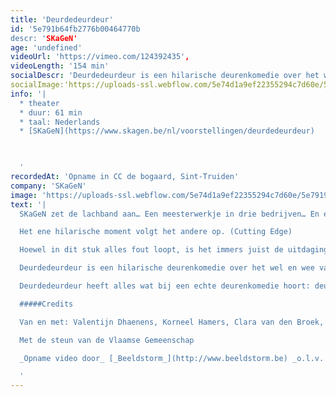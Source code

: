 ```yaml
---
title: 'Deurdedeurdeur'
id: '5e791b64fb2776b00464770b
descr: 'SKaGeN'
age: 'undefined'
videoUrl: 'https://vimeo.com/124392435',
videoLength: '154 min'
socialDescr: 'Deurdedeurdeur is een hilarische deurenkomedie over het wel en wee van een theatergezelschap tijdens de repetities en tijdens hun toernee. U ziet de voor- en achterzijde van de mensen en het toneel: het decor, maar ook de acteurs en de regisseur die in de coulissen te kampen hebben met verliefdheden, gebrek aan professionalisme, jaloezie en drank. '
socialImage:'https://uploads-ssl.webflow.com/5e74d1a9ef22355294c7d60e/5e79197278618a116b185669_SkaGeN_deurdeurdeur-01%20(c)%20Luc%20VLeugels.jpg'
info: '|
  * theater
  * duur: 61 min
  * taal: Nederlands
  * [SKaGeN](https://www.skagen.be/nl/voorstellingen/deurdedeurdeur)

  ‍

  ‍'
recordedAt: 'Opname in CC de bogaard, Sint-Truiden'
company: 'SKaGeN'
image: 'https://uploads-ssl.webflow.com/5e74d1a9ef22355294c7d60e/5e79197278618a116b185669_SkaGeN_deurdeurdeur-01%20(c)%20Luc%20VLeugels.jpg'
text: '|
  SKaGeN zet de lachband aan… Een meesterwerkje in drie bedrijven… En elk bedrijf wordt ‘Deurdedeurdeur’ grappiger. Technisch is het perfect: de timing zit goed, de vergissingen worden perfect uitgevoerd. (De Standaard)

  Het ene hilarische moment volgt het andere op. (Cutting Edge)

  Hoewel in dit stuk alles fout loopt, is het immers juist de uitdaging om met precieze timing alles ‘juist’ fout te doen lopen. Een uitdaging die SKaGeN met succes aangaat.(De Morgen)

  Deurdedeurdeur is een hilarische deurenkomedie over het wel en wee van een theatergezelschap tijdens de repetities en tijdens hun toernee. U ziet de voor- en achterzijde van de mensen en het toneel: het decor, maar ook de acteurs en de regisseur die in de coulissen te kampen hebben met verliefdheden, gebrek aan professionalisme, jaloezie en drank.

  Deurdedeurdeur heeft alles wat bij een echte deurenkomedie hoort: deuren, klinken, misverstanden. SKaGeN baseerde zich op de farce Noises Off (’82) van de succesvolle West End-auteur Michael Frayn. Noises Off wordt jaarlijks tientallen keren opgevoerd over de hele wereld, en de reden daarvan is niet ver te zoeken: het stuk staat als een huis en het publiek ligt krom van het lachen. Onder het motto ‘geen genre is ons te gek’, ging SKaGeN met Deurdedeurdeur de uitdaging aan om vér te gaan in ambachtelijke beheersing, in timing, in ‘comedy’. Dat gebeurde voor het eerst in 2008. Dat beviel hen en het publiek zo goed dat ze het nog eens overdeden voor de Antwerpse Kleppers 2015.

  #####Credits

  Van en met: Valentijn Dhaenens, Korneel Hamers, Clara van den Broek, Mathijs F Scheepers, Ryszard Turbiasz, Charlotte Vandermeersch, Sari Veroustraete, Iven Deduytschaver& Jonas Van GeelCostumes: Barbara De LaereTechniek:Jeroen Wuyts, Wouter Dupon & Bob CornetProductieleiding:Iven DeduytschaverTekst: Naar Noises Off van Michael Frain. Bewerkt door SKaGeN, met toestemming van de auteurProductie: SKaGeN, ism Villanella en DEStudio

  Met de steun van de Vlaamse Gemeenschap

  _Opname video door_ [_Beeldstorm_](http://www.beeldstorm.be) _o.l.v. Jan Bosteels_  

  ‍'
---
```

